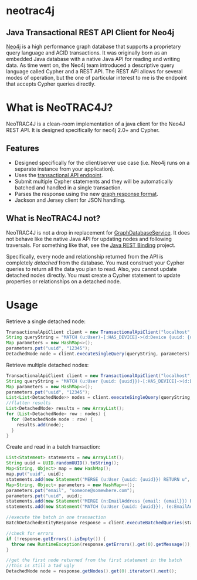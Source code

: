neotrac4j
=========

Java Transactional REST API Client for Neo4j
--------------------------------------------

[Neo4j](http://neo4j.org) is a high performance graph database that supports a proprietary query 
language and ACID transactions. It was originally born as an embedded Java
database with a native Java API for reading and writing data. As time went on, the
Neo4j team introduced a descriptive query language called Cypher and a REST API. The REST
API allows for several modes of operation, but the one of particular interest to me
is the endpoint that accepts Cypher queries directly.

# What is NeoTRAC4J?

NeoTRAC4J is a clean-room implementation of a java client for the Neo4J REST API. It is designed
specifically for neo4j 2.0+ and Cypher.

## Features

 * Designed specifically for the client/server use case (i.e. Neo4j runs on a separate instance from your application).
 * Uses the [transactional API endpoint](http://docs.neo4j.org/chunked/milestone/rest-api-transactional.html).
 * Submit multiple Cypher statements and they will be automatically batched and handled in a single transaction.
 * Parses the response using the new [graph response format](http://docs.neo4j.org/chunked/milestone/rest-api-transactional.html).
 * Jackson and Jersey client for JSON handling.

## What is NeoTRAC4J not?

NeoTRAC4J is not a drop in replacement for [GraphDatabaseService](http://docs.neo4j.org/chunked/milestone/tutorials-java-embedded-setup.html). It
does not behave like the native Java API for updating nodes and following traversals. For 
something like that, see the [Java REST Binding](https://github.com/neo4j/java-rest-binding) project.

Specifically, every node and relationship returned from the API is completely *detached* from the database.
You must construct your Cypher queries to return all the data you plan to read. Also, you
cannot update detached nodes directly. You must create a Cypher statement to update properties
or relationships on a detached node.

# Usage

Retrieve a single detached node:

```java
TransactionalApiClient client = new TransactionalApiClient("localhost",7474);
String queryString = "MATCH (u:User)-[:HAS_DEVICE]->(d:Device {uuid: {uuid}}) RETURN u";
Map parameters = new HashMap<>();
parameters.put("uuid", "12345");
DetachedNode node = client.executeSingleQuery(queryString, parameters).singleNode();
```

Retrieve multiple detached nodes:

```java
TransactionalApiClient client = new TransactionalApiClient("localhost",7474);
String queryString = "MATCH (u:User {uuid: {uuid}})-[:HAS_DEVICE]->(d:Device) RETURN d";
Map parameters = new HashMap<>();
parameters.put("uuid", "12345");
List<List<DetachedNode>> nodes = client.executeSingleQuery(queryString, parameters).getNodes();
//flatten results
List<DetachedNode> results = new ArrayList();
for (List<DetachedNode> row : nodes) {
  for (DetachedNode node : row) {
    results.add(node);
  }
}
```

Create and read in a batch transaction:

```java
List<Statement> statements = new ArrayList();
String uuid = UUID.randomUUID().toString();
Map<String, Object> map = new HashMap();
map.put("uuid", uuid);
statements.add(new Statement("MERGE (u:User {uuid: {uuid}}) RETURN u", map));
Map<String, Object> parameters = new HashMap<>();
parameters.put("email", "someone@somewhere.com");
parameters.put("uuid", uuid);
statements.add(new Statement("MERGE (n:EmailAddress {email: {email}}) RETURN n", parameters));
statements.add(new Statement("MATCH (u:User {uuid: {uuid}}), (e:EmailAddress {email: {email}}) MERGE (u)-[:HAS_EMAIL_ADDRESS]->(e)", parameters));

//execute the batch in one transaction
BatchDetachedEntityResponse response = client.executeBatchedQueries(statements);

//check for errors
if (!response.getErrors().isEmpty()) {
  throw new RuntimeException(response.getErrors().get(0).getMessage());
}

//get the first node returned from the first statement in the batch
//this is still a tad ugly
DetachedNode node = response.getNodes().get(0).iterator().next();
```
